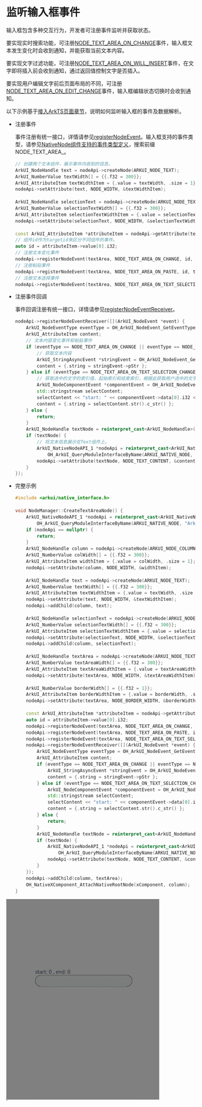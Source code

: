 # 监听输入框事件

输入框包含多种交互行为，开发者可注册事件监听并获取状态。

要实现实时搜索功能，可注册[NODE_TEXT_AREA_ON_CHANGE](../../application-dev/reference/apis-arkui/capi-native-node-h.md#arkui_nodeeventtype)事件，输入框文本发生变化时会收到通知，并能获取当前文本内容。

要实现文字过滤功能，可注册[NODE_TEXT_AREA_ON_WILL_INSERT](../../application-dev/reference/apis-arkui/capi-native-node-h.md#arkui_nodeeventtype)事件，在文字即将插入前会收到通知，通过返回值控制文字是否插入。

要实现用户编辑文字前后页面布局的不同，可注册[NODE_TEXT_AREA_ON_EDIT_CHANGE](../../application-dev/reference/apis-arkui/capi-native-node-h.md#arkui_nodeeventtype)事件，输入框编辑状态切换时会收到通知。

以下示例基于[接入ArkTS页面章节](../ui/ndk-access-the-arkts-page.md)，说明如何监听输入框的事件及数据解析。

- 注册事件
    
    事件注册有统一接口，详情请参见[registerNodeEvent](../../application-dev/reference/apis-arkui/capi-arkui-nativemodule-arkui-nativenodeapi-1.md#registernodeevent)。输入框支持的事件类型，请参见[NativeNode组件支持的事件类型定义](../../application-dev/reference/apis-arkui/capi-native-node-h.md#arkui_nodeeventtype)，搜索前缀NODE_TEXT_AREA_。

    ```c++
    // 创建两个文本组件，展示事件内收到的信息。
    ArkUI_NodeHandle text = nodeApi->createNode(ARKUI_NODE_TEXT);
    ArkUI_NumberValue textWidth[] = {{.f32 = 300}};
    ArkUI_AttributeItem textWidthItem = {.value = textWidth, .size = 1};
    nodeApi->setAttribute(text, NODE_WIDTH, &textWidthItem);
    
    ArkUI_NodeHandle selectionText = nodeApi->createNode(ARKUI_NODE_TEXT);
    ArkUI_NumberValue selectionTextWidth[] = {{.f32 = 300}};
    ArkUI_AttributeItem selectionTextWidthItem = {.value = selectionTextWidth, .size = 1};
    nodeApi->setAttribute(selectionText, NODE_WIDTH, &selectionTextWidthItem);

    const ArkUI_AttributeItem *attributeItem = nodeApi->getAttribute(textArea, NODE_UNIQUE_ID);
    // 组件id作为targetid来区分不同组件的事件。
    auto id = attributeItem->value[0].i32;
    // 注册文本变化事件
    nodeApi->registerNodeEvent(textArea, NODE_TEXT_AREA_ON_CHANGE, id, text);
    // 注册粘贴事件
    nodeApi->registerNodeEvent(textArea, NODE_TEXT_AREA_ON_PASTE, id, text);
    // 注册文本选择事件
    nodeApi->registerNodeEvent(textArea, NODE_TEXT_AREA_ON_TEXT_SELECTION_CHANGE, id, selectionText);
    ```

- 注册事件回调

    事件回调注册有统一接口，详情请参见[registerNodeEventReceiver](../../application-dev/reference/apis-arkui/capi-arkui-nativemodule-arkui-nativenodeapi-1.md#registernodeeventreceiver)。

    ```c++
    nodeApi->registerNodeEventReceiver([](ArkUI_NodeEvent *event) {
        ArkUI_NodeEventType eventType = OH_ArkUI_NodeEvent_GetEventType(event);
        ArkUI_AttributeItem content;
        // 文本内容变化事件和粘贴事件
        if (eventType == NODE_TEXT_AREA_ON_CHANGE || eventType == NODE_TEXT_AREA_ON_PASTE) {
            // 获取文本内容
            ArkUI_StringAsyncEvent *stringEvent = OH_ArkUI_NodeEvent_GetStringAsyncEvent(event);
            content = {.string = stringEvent->pStr };
        } else if (eventType == NODE_TEXT_AREA_ON_TEXT_SELECTION_CHANGE) {
            // 获取选中的文字的索引值，起始索引和结束索引，根据此获取用户选中的文字
            ArkUI_NodeComponentEvent *componentEvent = OH_ArkUI_NodeEvent_GetNodeComponentEvent(event);
            std::stringstream selectContent;
            selectContent << "start: " << componentEvent->data[0].i32 << " , end: " << componentEvent->data[1].i32;
            content = {.string = selectContent.str().c_str() };
        } else {
            return;
        }
        ArkUI_NodeHandle textNode = reinterpret_cast<ArkUI_NodeHandle>(OH_ArkUI_NodeEvent_GetUserData(event));
        if (textNode) {
            // 将文本信息展示在Text组件上。
            ArkUI_NativeNodeAPI_1 *nodeApi = reinterpret_cast<ArkUI_NativeNodeAPI_1 *>(
                OH_ArkUI_QueryModuleInterfaceByName(ARKUI_NATIVE_NODE, "ArkUI_NativeNodeAPI_1"));
            nodeApi->setAttribute(textNode, NODE_TEXT_CONTENT, &content);
        }
    });
    ```
- 完整示例
    ```c++
    #include <arkui/native_interface.h>
    
    void NodeManager::CreateTextAreaNode() {
        ArkUI_NativeNodeAPI_1 *nodeApi = reinterpret_cast<ArkUI_NativeNodeAPI_1 *>(
            OH_ArkUI_QueryModuleInterfaceByName(ARKUI_NATIVE_NODE, "ArkUI_NativeNodeAPI_1"));
        if (nodeApi == nullptr) {
            return;
        }
        ArkUI_NodeHandle column = nodeApi->createNode(ARKUI_NODE_COLUMN);
        ArkUI_NumberValue colWidth[] = {{.f32 = 300}};
        ArkUI_AttributeItem widthItem = {.value = colWidth, .size = 1};
        nodeApi->setAttribute(column, NODE_WIDTH, &widthItem);

        ArkUI_NodeHandle text = nodeApi->createNode(ARKUI_NODE_TEXT);
        ArkUI_NumberValue textWidth[] = {{.f32 = 300}};
        ArkUI_AttributeItem textWidthItem = {.value = textWidth, .size = 1};
        nodeApi->setAttribute(text, NODE_WIDTH, &textWidthItem);
        nodeApi->addChild(column, text);
        
        ArkUI_NodeHandle selectionText = nodeApi->createNode(ARKUI_NODE_TEXT);
        ArkUI_NumberValue selectionTextWidth[] = {{.f32 = 300}};
        ArkUI_AttributeItem selectionTextWidthItem = {.value = selectionTextWidth, .size = 1};
        nodeApi->setAttribute(selectionText, NODE_WIDTH, &selectionTextWidthItem);
        nodeApi->addChild(column, selectionText);

        ArkUI_NodeHandle textArea = nodeApi->createNode(ARKUI_NODE_TEXT_AREA);
        ArkUI_NumberValue textAreaWidth[] = {{.f32 = 300}};
        ArkUI_AttributeItem textAreaWidthItem = {.value = textAreaWidth, .size = 1};
        nodeApi->setAttribute(textArea, NODE_WIDTH, &textAreaWidthItem);

        ArkUI_NumberValue borderWidth[] = {{.f32 = 1}};
        ArkUI_AttributeItem borderWidthItem = {.value = borderWidth, .size = 1};
        nodeApi->setAttribute(textArea, NODE_BORDER_WIDTH, &borderWidthItem);

        const ArkUI_AttributeItem *attributeItem = nodeApi->getAttribute(textArea, NODE_UNIQUE_ID);
        auto id = attributeItem->value[0].i32;
        nodeApi->registerNodeEvent(textArea, NODE_TEXT_AREA_ON_CHANGE, id, text);
        nodeApi->registerNodeEvent(textArea, NODE_TEXT_AREA_ON_PASTE, id, text);
        nodeApi->registerNodeEvent(textArea, NODE_TEXT_AREA_ON_TEXT_SELECTION_CHANGE, id, selectionText);
        nodeApi->registerNodeEventReceiver([](ArkUI_NodeEvent *event) {
            ArkUI_NodeEventType eventType = OH_ArkUI_NodeEvent_GetEventType(event);
            ArkUI_AttributeItem content;
            if (eventType == NODE_TEXT_AREA_ON_CHANGE || eventType == NODE_TEXT_AREA_ON_PASTE) {
                ArkUI_StringAsyncEvent *stringEvent = OH_ArkUI_NodeEvent_GetStringAsyncEvent(event);
                content = {.string = stringEvent->pStr };
            } else if (eventType == NODE_TEXT_AREA_ON_TEXT_SELECTION_CHANGE) {
                ArkUI_NodeComponentEvent *componentEvent = OH_ArkUI_NodeEvent_GetNodeComponentEvent(event);
                std::stringstream selectContent;
                selectContent << "start: " << componentEvent->data[0].i32 << " , end: " << componentEvent->data[1].i32;
                content = {.string = selectContent.str().c_str() };
            } else {
                return;
            }
            ArkUI_NodeHandle textNode = reinterpret_cast<ArkUI_NodeHandle>(OH_ArkUI_NodeEvent_GetUserData(event));
            if (textNode) {
                ArkUI_NativeNodeAPI_1 *nodeApi = reinterpret_cast<ArkUI_NativeNodeAPI_1 *>(
                    OH_ArkUI_QueryModuleInterfaceByName(ARKUI_NATIVE_NODE, "ArkUI_NativeNodeAPI_1"));
                nodeApi->setAttribute(textNode, NODE_TEXT_CONTENT, &content);
            }
        });
        nodeApi->addChild(column, textArea);
        OH_NativeXComponent_AttachNativeRootNode(xComponent, column);
    }
    ```

![textarea_getstringevent](figures/textarea_getstringevent.gif)